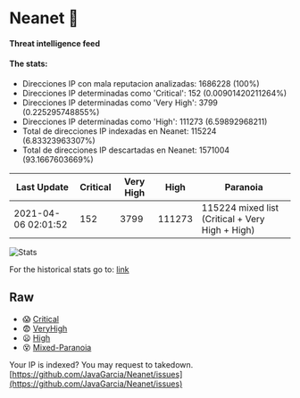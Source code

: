 # Neanet :hocho:
#### Threat intelligence feed
#### The stats:

- Direcciones IP con mala reputacion analizadas: 1686228 (100%)
- Direcciones IP determinadas como 'Critical':  152 (0.00901420211264%)
- Direcciones IP determinadas como 'Very High':  3799 (0.225295748855%)
- Direcciones IP determinadas como 'High':  111273 (6.59892968211)
- Total de direcciones IP indexadas en Neanet:  115224 (6.83323963307%)
- Total de direcciones IP descartadas en Neanet:  1571004 (93.1667603669%)

| Last Update | Critical | Very High | High | Paranoia |
| --- | --- | --- | --- | --- |
| 2021-04-06 02:01:52 | 152 | 3799 | 111273 | 115224 mixed list (Critical + Very High + High)|

![Stats](https://docs.google.com/spreadsheets/d/e/2PACX-1vSnaNMIXVabIpDJjufMlzH7poXnshF3mgd8Is1g9ytUEzVsP5my4Trn8f-xkoLLQ38xpL3HtmUexLo6/pubchart?oid=501124687&format=image)

For the historical stats go to: [link](/stats.csv)
## Raw
- :scream: [Critical](https://raw.githubusercontent.com/JavaGarcia/Neanet/master/blacklists/neanet_critical.txt)
- :fearful: [VeryHigh](https://raw.githubusercontent.com/JavaGarcia/Neanet/master/blacklists/neanet_veryHigh.txtt)
- :frowning: [High](https://raw.githubusercontent.com/JavaGarcia/Neanet/master/blacklists/neanet_high.txt)
- :dizzy_face: [Mixed-Paranoia](https://raw.githubusercontent.com/JavaGarcia/Neanet/master/blacklists/neanet_all.txt)


Your IP is indexed? You may request to takedown. [https://github.com/JavaGarcia/Neanet/issues](https://github.com/JavaGarcia/Neanet/issues)









































































































































































































































































































































































































































































































































































































































































































































































































































































































































































































































































































































































































































































































































































































































































































































































































































































































































































































































































































































































































































































































































































































































































































































































































































































































































































































































































































































































































































































































































































































































































































































































































































































































































































































































































































































































































































































































































































































































































































































































































































































































































































































































































































































































































































































































































































































































































































































































































































































































































































































































































































































































































































































































































































































































































































































































































